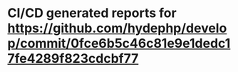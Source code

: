 # CI/CD generated reports for https://github.com/hydephp/develop/commit/0fce6b5c46c81e9e1dedc17fe4289f823cdcbf77
